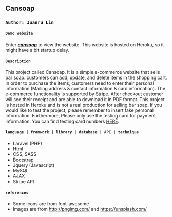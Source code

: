 ## Cansoap

### `Author: Juanru Lin`

#### `Demo website`

Enter ***[cansoap](https://cansoap.herokuapp.com/)*** to view the website.
This website is hosted on Heroku, so it might have a bit startup delay.

#### `Description`

This project called Cansoap. It is a simple e-commerce website that sells bar soap. customers can add, update, and delete items in the shopping cart.
In order to purchase the items, customers need to enter their personal information (Mailing address & contact information & card information).
The e-commerce functionality is supported by [Stripe](https://stripe.com/en-ca). After checkout customer will see their receipt and are able to download it in PDF format.
This project is hosted in Heroku and is not a real production for selling bar soap. If you would like to test the project, please remember to insert fake personal information.
Furthermore, Please only use the testing card for payment information. You can find testing card numbers [HERE](https://stripe.com/docs/testing).

#### `language | framwork | library | database | API | technique`

- Laravel (PHP)
- Html
- CSS, SASS
- Bootstrap
- Jquery (Javascript)
- MySQL
- AJAX
- Stripe API

#### `references`

- Some icons are from font-awesome
- Images are from <http://pngimg.com/> and <https://unsplash.com/>
